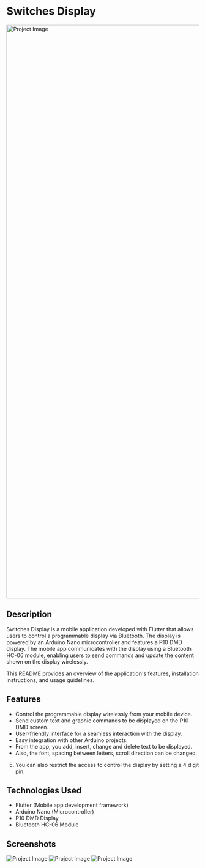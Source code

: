# Switches Display

<img src="images/1690151289489.png" alt="Project Image" width="1500"/>

## Description

Switches Display is a mobile application developed with Flutter that allows users to control a programmable display via Bluetooth. The display is powered by an Arduino Nano microcontroller and features a P10 DMD display. The mobile app communicates with the display using a Bluetooth HC-06 module, enabling users to send commands and update the content shown on the display wirelessly.

This README provides an overview of the application's features, installation instructions, and usage guidelines.

## Features

- Control the programmable display wirelessly from your mobile device.
- Send custom text and graphic commands to be displayed on the P10 DMD screen.
- User-friendly interface for a seamless interaction with the display.
- Easy integration with other Arduino projects.
- From the app, you add, insert, change and delete text to be displayed.
- Also, the font, spacing between letters, scroll direction can be changed.

5. You can also restrict the access to control the display by setting a 4 digit pin.

## Technologies Used

- Flutter (Mobile app development framework)
- Arduino Nano (Microcontroller)
- P10 DMD Display
- Bluetooth HC-06 Module

## Screenshots

![Project Image](images/1690151289498.png) ![Project Image](images/1690151289508.png) ![Project Image](images/1690151289518.png)
